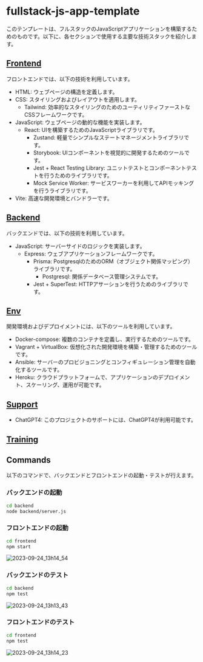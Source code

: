 
# fullstack-js-app-template

このテンプレートは、フルスタックのJavaScriptアプリケーションを構築するためのものです。以下に、各セクションで使用する主要な技術スタックを紹介します。

## [Frontend](./notes/Frontend.md)
フロントエンドでは、以下の技術を利用しています。
- HTML: ウェブページの構造を定義します。
- CSS: スタイリングおよびレイアウトを適用します。
  - Tailwind: 効率的なスタイリングのためのユーティリティファーストなCSSフレームワークです。
- JavaScript: ウェブページの動的な機能を実装します。
  - React: UIを構築するためのJavaScriptライブラリです。
    - Zustand: 軽量でシンプルなステートマネージメントライブラリです。
    - Storybook: UIコンポーネントを視覚的に開発するためのツールです。
    - Jest + React Testing Library: ユニットテストとコンポーネントテストを行うためのライブラリです。
    - Mock Service Worker: サービスワーカーを利用してAPIモッキングを行うライブラリです。
- Vite: 高速な開発環境とバンドラーです。

## [Backend](./notes/Backend.md)
バックエンドでは、以下の技術を利用しています。
- JavaScript: サーバーサイドのロジックを実装します。
  - Express: ウェブアプリケーションフレームワークです。
    - Prisma: PostgresqlのためのORM（オブジェクト関係マッピング）ライブラリです。
      - Postgresql: 関係データベース管理システムです。
    - Jest + SuperTest: HTTPアサーションを行うためのライブラリです。

## [Env](./notes/Env.md)
開発環境およびデプロイメントには、以下のツールを利用しています。
- Docker-compose: 複数のコンテナを定義し、実行するためのツールです。
- Vagrant + VirtualBox: 仮想化された開発環境を構築・管理するためのツールです。
- Ansible: サーバーのプロビジョニングとコンフィギュレーション管理を自動化するツールです。
- Heroku: クラウドプラットフォームで、アプリケーションのデプロイメント、スケーリング、運用が可能です。

## [Support](./notes/Support.md)
- ChatGPT4: このプロジェクトのサポートには、ChatGPT4が利用可能です。

## [Training](./notes/Training.md)

## Commands
以下のコマンドで、バックエンドとフロントエンドの起動・テストが行えます。

### バックエンドの起動
```sh
cd backend
node backend/server.js
````

### フロントエンドの起動

```sh
cd frontend
npm start
```

![2023-09-24_13h14_54](https://github.com/kurosawa-kuro/fullstack-js-app-template/assets/15902862/e3b83eb4-7110-4174-b9b5-2ce02e238439)


### バックエンドのテスト

```sh
cd backend
npm test
```
![2023-09-24_13h13_43](https://github.com/kurosawa-kuro/fullstack-js-app-template/assets/15902862/83a92e3e-7272-42cd-8e85-525bea3fdba9)



### フロントエンドのテスト

```sh
cd frontend
npm test
```
![2023-09-24_13h14_23](https://github.com/kurosawa-kuro/fullstack-js-app-template/assets/15902862/457e4441-ff2b-4b69-baa3-f44262d8f214)


